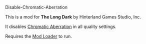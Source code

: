 Disable-Chromatic-Aberration


This is a mod for **The Long Dark** by Hinterland Games Studio, Inc.


It disables [Chromatic Aberration](https://docs.unity3d.com/Manual/PostProcessing-ChromaticAberration.html) in all quality settings.

Requires the [Mod Loader](https://github.com/zeobviouslyfakeacc/ModLoaderInstaller) to run.